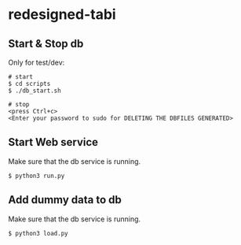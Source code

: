 # redesigned-tabi

## Start & Stop db
Only for test/dev:

```shell=
# start
$ cd scripts
$ ./db_start.sh

# stop
<press Ctrl+c>
<Enter your password to sudo for DELETING THE DBFILES GENERATED>
```

## Start Web service
Make sure that the db service is running.

```shell=
$ python3 run.py
```

## Add dummy data to db
Make sure that the db service is running.

```shell=
$ python3 load.py
```
